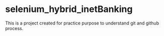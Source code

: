 # selenium_hybrid_inetBanking
This is a project created for practice purpose to understand git and github process.

